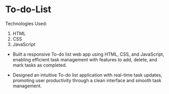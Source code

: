 # To-do-List
Technologies Used: 
1) HTML
2) CSS
3) JavaScript
   
- Built a responsive To-do list web app using HTML, CSS, and JavaScript, enabling efficient task management with features to add, delete, and mark tasks as completed.

- Designed an intuitive To-do list application with real-time task updates, promoting user productivity through a clean interface and smooth task management.
